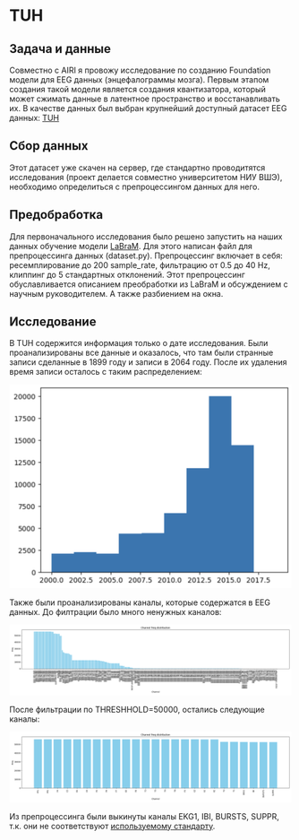 # TUH

## Задача и данные

Совместно с AIRI я провожу исследование по созданию Foundation модели для EEG данных (энцефалограммы мозга).
Первым этапом создания такой модели является создания квантизатора, который может сжимать данные в латентное пространство и восстанавливать их.
В качестве данных был выбран крупнейший доступный датасет EEG данных: [TUH](https://isip.piconepress.com/projects/tuh_eeg)

## Сбор данных

Этот датасет уже скачен на сервер, где стандартно проводитятся исследования (проект делается совместно университетом НИУ ВШЭ), необходимо определиться с препроцессингом данных для него.

## Предобработка

Для первоначального исследования было решено запустить на наших данных обучение модели [LaBraM](https://github.com/Deuqz/LaBraM/tree/main). Для этого написан файл для препроцессинга данных (dataset.py). Препроцессинг включает в себя: ресемплирование до 200 sample_rate, фильтрацию от 0.5 до 40 Hz, клиппинг до 5 стандартных отклонений. Этот препроцессинг обуславливается описанием преобработки из LaBraM и обсуждением с научным руководителем. А также разбиением на окна.

## Исследование

В TUH содержится информация только о дате исследования. Были проанализированы все данные и оказалось, что там были странные записи сделанные в 1899 году и записи в 2064 году. После их удаления время записи осталось с таким распределением:

![](pics/time.png)

Также были проанализированы каналы, которые содержатся в EEG данных. До филтрации было много ненужных каналов:

![](pics/tuh_data_channel_freq.png)

После фильтрации по THRESHHOLD=50000, остались следующие каналы:

![](pics/tuh_data_channel_freq_filter.png)

Из препроцессинга были выкинуты каналы EKG1, IBI, BURSTS, SUPPR, т.к. они не соответствуют [используемому стандарту](https://github.com/Deuqz/LaBraM/blob/main/utils.py#L37).